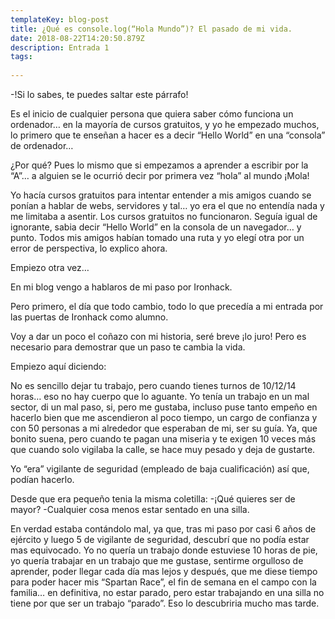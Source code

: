 ```yaml
---
templateKey: blog-post
title: ¿Qué es console.log(“Hola Mundo”)? El pasado de mi vida.
date: 2018-08-22T14:20:50.879Z
description: Entrada 1
tags:
 
---
```

-!Si lo sabes, te puedes saltar este párrafo! 

Es el inicio de cualquier persona que quiera saber cómo funciona un ordenador… en la mayoría de cursos gratuitos, y yo he empezado muchos, lo primero que te enseñan a hacer es a decir “Hello World” en una “consola” de ordenador…

¿Por qué? Pues lo mismo que si empezamos a aprender a escribir por la “A”… a alguien se le ocurrió decir por primera vez “hola” al mundo ¡Mola!

Yo hacía cursos gratuitos para intentar entender a mis amigos cuando se ponían a hablar de webs, servidores y tal… yo era el que no entendía nada y me limitaba a asentir. Los cursos gratuitos no funcionaron. Seguía igual de ignorante, sabia decir “Hello World” en la consola de un navegador… y punto. Todos mis amigos habían tomado una ruta y yo elegí otra por un error de perspectiva, lo explico ahora.

Empiezo otra vez…

En mi blog vengo a hablaros de mi paso por Ironhack.

Pero primero, el día que todo cambio, todo lo que precedía a mi entrada por las puertas de Ironhack como alumno.

Voy a dar un poco el coñazo con mi historia, seré breve ¡lo juro! Pero es necesario para demostrar que un paso te cambia la vida.

Empiezo aquí diciendo:

No es sencillo dejar tu trabajo, pero cuando tienes turnos de 10/12/14 horas… eso no hay cuerpo que lo aguante. Yo tenía un trabajo en un mal sector, di un mal paso, si, pero me gustaba, incluso puse tanto empeño en hacerlo bien que me ascendieron al poco tiempo, un cargo de confianza y con 50 personas a mi alrededor que esperaban de mi, ser su guía. Ya, que bonito suena, pero cuando te pagan una miseria y te exigen 10 veces más que cuando solo vigilaba la calle, se hace muy pesado y deja de gustarte.

Yo “era” vigilante de seguridad (empleado de baja cualificación) así que, podían hacerlo.

Desde que era pequeño tenia la misma coletilla:
-¡Qué quieres ser de mayor?
-Cualquier cosa menos estar sentado en una silla.

En verdad estaba contándolo mal, ya que, tras mi paso por casi 6 años de ejército y luego 5 de vigilante de seguridad, descubrí que no podía estar mas equivocado. Yo no quería un trabajo donde estuviese 10 horas de pie, yo quería trabajar en un trabajo que me gustase, sentirme orgulloso de aprender, poder llegar cada día mas lejos y después, que me diese tiempo para poder hacer mis “Spartan Race”, el fin de semana en el campo con la familia… en definitiva, no estar parado, pero estar trabajando en una silla no tiene por que ser un trabajo “parado”. Eso lo descubriria mucho mas tarde.
